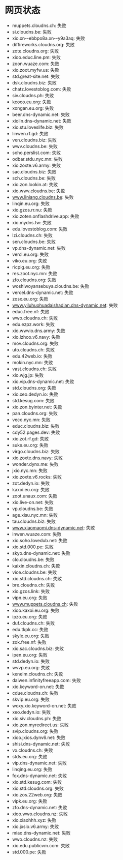 # 网页状态
- muppets.cloudns.ch: 失败
- si.cloudns.be: 失败
- xio.xn--ebbpo8a.xn--y9a3aq: 失败
- diffireworks.cloudns.org: 失败
- zote.cloudns.org: 失败
- xioo.educ.line.pm: 失败
- zoon.wuaze.com: 失败
- xio.zoot.myfw.us: 失败
- std.great-site.net: 失败
- dsk.cloudns.biz: 失败
- chatz.lovestoblog.com: 失败
- siv.cloudns.ph: 失败
- kcoco.eu.org: 失败
- xongan.eu.org: 失败
- beer.dns-dynamic.net: 失败
- xiolin.dns-dynamic.net: 失败
- xio.stu.loveslife.biz: 失败
- linwen.rf.gd: 失败
- ven.cloudns.biz: 失败
- wwv.cloudns.be: 失败
- soho.perslist.com: 失败
- odbar.stdu.nyc.mn: 失败
- xio.zoxte.v6.army: 失败
- sac.cloudns.biz: 失败
- sch.cloudns.be: 失败
- xio.zon.lookin.at: 失败
- xio.wwv.cloudns.be: 失败
- www.liniang.cloudns.be: 失败
- linqin.eu.org: 失败
- xio.gzos.rr.nu: 失败
- xio.zoten.onflashdrive.app: 失败
- xio.mydns.tw: 失败
- edu.lovestoblog.com: 失败
- lzi.cloudns.ch: 失败
- sen.cloudns.be: 失败
- vp.dns-dynamic.net: 失败
- vercl.eu.org: 失败
- viko.eu.org: 失败
- ricpig.eu.org: 失败
- res.zoot.nyc.mn: 失败
- zfo.cloudns.org: 失败
- woshiwoyansebuya.cloudns.be: 失败
- vercel.dns-dynamic.net: 失败
- zosx.eu.org: 失败
- www.yiluhuohuadaishadian.dns-dynamic.net: 失败
- educ.free.nf: 失败
- wwo.cloudns.ch: 失败
- edu.ezpz.work: 失败
- xio.wwvio.dns.army: 失败
- xio.lzhoo.v6.navy: 失败
- mov.cloudns.org: 失败
- uto.cloudns.ch: 失败
- edu.42web.io: 失败
- mokin.nyc.mn: 失败
- vast.cloudns.ch: 失败
- xio.wjg.jp: 失败
- xio.vip.dns-dynamic.net: 失败
- std.cloudns.org: 失败
- xio.xeo.dedyn.io: 失败
- std.kesug.com: 失败
- xio.zon.byinter.net: 失败
- pan.cloudns.org: 失败
- veco.nyc.mn: 失败
- educ.cloudns.biz: 失败
- cdy52.pages.dev: 失败
- xio.zot.rf.gd: 失败
- suke.eu.org: 失败
- virgo.cloudns.biz: 失败
- xio.zoxte.dns.navy: 失败
- wonder.dynx.me: 失败
- jxio.nyc.mn: 失败
- xio.zoxte.v6.rocks: 失败
- zot.dedyn.io: 失败
- kaxoi.eu.org: 失败
- zoot.unaux.com: 失败
- xio.live-on.net: 失败
- vp.cloudns.be: 失败
- age.xisu.nyc.mn: 失败
- tau.cloudns.biz: 失败
- www.xiaomaomi.dns-dynamic.net: 失败
- inwen.wuaze.com: 失败
- xio.soho.lovedub.net: 失败
- xio.std.000.pe: 失败
- skyo.dns-dynamic.net: 失败
- clo.cloudns.be: 失败
- kaixin.cloudns.ch: 失败
- vice.cloudns.be: 失败
- xio.std.cloudns.ch: 失败
- bre.cloudns.ch: 失败
- xio.gzos.link: 失败
- vipn.eu.org: 失败
- www.muppets.cloudns.ch: 失败
- xioo.kaxoi.eu.org: 失败
- ipzo.eu.org: 失败
- duf.cloudns.ch: 失败
- edu.tkpk.cc: 失败
- skyle.eu.org: 失败
- zok.free.nf: 失败
- xio.sac.cloudns.biz: 失败
- ipen.eu.org: 失败
- std.dedyn.io: 失败
- wvvp.eu.org: 失败
- kenelm.cloudns.ch: 失败
- daiwen.infinityfreeapp.com: 失败
- xio.keyword-on.net: 失败
- cdue.cloudns.ch: 失败
- skvip.eu.org: 失败
- woxy.xio.keyword-on.net: 失败
- xeo.dedyn.io: 失败
- xio.siv.cloudns.ph: 失败
- xio.zon.myredirect.us: 失败
- svip.cloudns.org: 失败
- xioo.jxios.dynv6.net: 失败
- shisi.dns-dynamic.net: 失败
- vx.cloudns.ch: 失败
- stds.eu.org: 失败
- vip.dns-dynamic.net: 失败
- linqing.eu.org: 失败
- fox.dns-dynamic.net: 失败
- xio.std.kesug.com: 失败
- xio.std.cloudns.org: 失败
- xio.zos.22web.org: 失败
- vipk.eu.org: 失败
- zfo.dns-dynamic.net: 失败
- xioo.wwo.cloudns.nz: 失败
- xio.xiaohhh.xyz: 失败
- xio.jxsio.v6.army: 失败
- miao.dns-dynamic.net: 失败
- wwo.cloudns.nz: 失败
- xio.edu.publicvm.com: 失败
- std.000.pe: 失败
